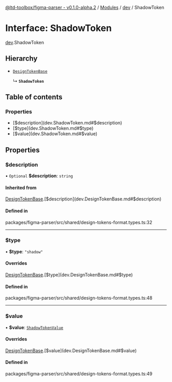 [@ltd-toolbox/figma-parser - v0.1.0-alpha.2](../README.md) / [Modules](../modules.md) / [dev](../modules/dev.md) / ShadowToken

# Interface: ShadowToken

[dev](../modules/dev.md).ShadowToken

## Hierarchy

- [`DesignTokenBase`](dev.DesignTokenBase.md)

  ↳ **`ShadowToken`**

## Table of contents

### Properties

- [$description](dev.ShadowToken.md#$description)
- [$type](dev.ShadowToken.md#$type)
- [$value](dev.ShadowToken.md#$value)

## Properties

### $description

• `Optional` **$description**: `string`

#### Inherited from

[DesignTokenBase](dev.DesignTokenBase.md).[$description](dev.DesignTokenBase.md#$description)

#### Defined in

packages/figma-parser/src/shared/design-tokens-format.types.ts:32

___

### $type

• **$type**: ``"shadow"``

#### Overrides

[DesignTokenBase](dev.DesignTokenBase.md).[$type](dev.DesignTokenBase.md#$type)

#### Defined in

packages/figma-parser/src/shared/design-tokens-format.types.ts:48

___

### $value

• **$value**: [`ShadowTokenValue`](../modules/dev.md#shadowtokenvalue)

#### Overrides

[DesignTokenBase](dev.DesignTokenBase.md).[$value](dev.DesignTokenBase.md#$value)

#### Defined in

packages/figma-parser/src/shared/design-tokens-format.types.ts:49
